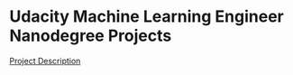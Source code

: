 # Udacity Machine Learning Engineer Nanodegree Projects

[Project Description](https://github.com/udacity/machine-learning)
